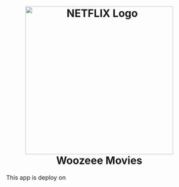 <h1 align="center">
  <img title="Netflix" src="https://www.woozeee.com/assets/images/Logo.svg" alt="NETFLIX Logo" width="400" />
  <br>
  Woozeee Movies
</h1>

<p><font size="3">
 This app is deploy on
</p>
  
